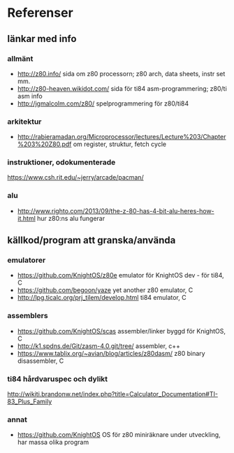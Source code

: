 # Referenser

## länkar med info

### allmänt
* http://z80.info/
    sida om z80 processorn; z80 arch, data sheets, instr set mm.
* http://z80-heaven.wikidot.com/
    sida för ti84 asm-programmering; z80/ti asm info
* http://jgmalcolm.com/z80/
    spelprogrammering för z80/ti84

### arkitektur
* http://rabieramadan.org/Microprocessor/lectures/Lecture%203/Chapter%203%20Z80.pdf
    om register, struktur, fetch cycle

### instruktioner, odokumenterade
https://www.csh.rit.edu/~jerry/arcade/pacman/

### alu
* http://www.righto.com/2013/09/the-z-80-has-4-bit-alu-heres-how-it.html
    hur z80:ns alu fungerar

## källkod/program att granska/använda

### emulatorer
* https://github.com/KnightOS/z80e
    emulator för KnightOS dev - för ti84, C
* https://github.com/begoon/yaze
    yet another z80 emulator, C
* http://lpg.ticalc.org/prj_tilem/develop.html
    ti84 emulator, C

### assemblers
* https://github.com/KnightOS/scas
    assembler/linker byggd för KnightOS, C
* http://k1.spdns.de/Git/zasm-4.0.git/tree/
    assembler, c++
* https://www.tablix.org/~avian/blog/articles/z80dasm/
    z80 binary disassembler, C

### ti84 hårdvaruspec och dylikt
http://wikiti.brandonw.net/index.php?title=Calculator_Documentation#TI-83_Plus_Family

### annat
* https://github.com/KnightOS
    OS för z80 miniräknare under utveckling, har massa olika program
